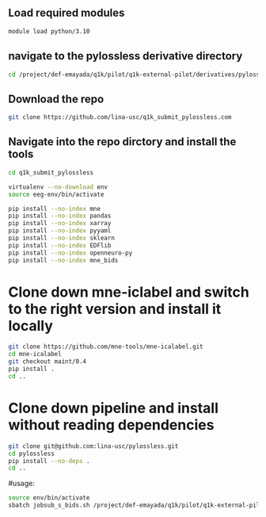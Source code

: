 ## Load required modules
```bash
module load python/3.10
```

## navigate to the pylossless derivative directory
```bash
cd /project/def-emayada/q1k/pilot/q1k-external-pilot/derivatives/pylossless/code
```

## Download the repo
```bash
git clone https://github.com/lina-usc/q1k_submit_pylossless.com
```

## Navigate into the repo dirctory and install the tools
```bash
cd q1k_submit_pylossless

virtualenv --no-download env
source eeg-env/bin/activate

pip install --no-index mne
pip install --no-index pandas
pip install --no-index xarray
pip install --no-index pyyaml
pip install --no-index sklearn
pip install --no-index EDFlib
pip install --no-index openneuro-py
pip install --no-index mne_bids
```

# Clone down mne-iclabel and switch to the right version and install it locally
```bash
git clone https://github.com/mne-tools/mne-icalabel.git
cd mne-icalabel
git checkout maint/0.4
pip install .
cd ..
```

# Clone down pipeline and install without reading dependencies
```bash
git clone git@github.com:lina-usc/pylossless.git
cd pylossless
pip install --no-deps .
cd ..
```
#usage:
```bash
source env/bin/activate
sbatch jobsub_s_bids.sh /project/def-emayada/q1k/pilot/q1k-external-pilot/ 002 01 mn /project/def-emayada/q1k/pilot/q1k-external-pilot/derivatives/pylossless
```
